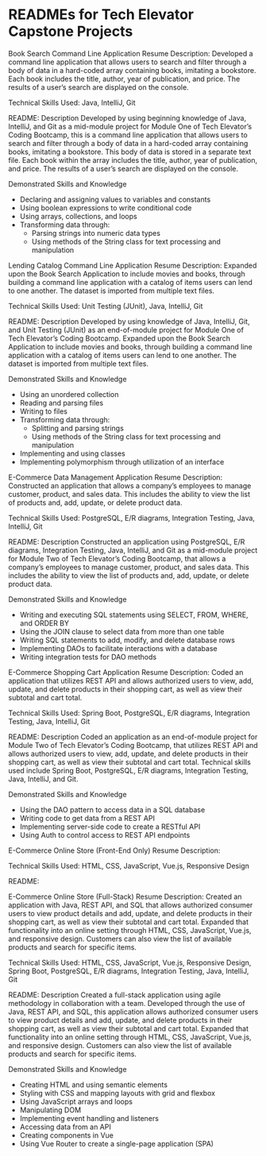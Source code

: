 ﻿# READMEs for Tech Elevator Capstone Projects

Book Search Command Line Application
Resume Description: 
Developed a command line application that allows users to search and filter through a body of data in a hard-coded array containing books, imitating a bookstore. Each book includes the title, author, year of publication, and price. The results of a user’s search are displayed on the console.


Technical Skills Used: Java, IntelliJ, Git


README:
Description
Developed by using beginning knowledge of Java, IntelliJ, and Git as a mid-module project for Module One of Tech Elevator’s Coding Bootcamp, this is a command line application that allows users to search and filter through a body of data in a hard-coded array containing books, imitating a bookstore. This body of data is stored in a separate text file. Each book within the array includes the title, author, year of publication, and price. The results of a user’s search are displayed on the console.


Demonstrated Skills and Knowledge
* Declaring and assigning values to variables and constants
* Using boolean expressions to write conditional code
* Using arrays, collections, and loops
* Transforming data through:
   * Parsing strings into numeric data types
   * Using methods of the String class for text processing and manipulation


Lending Catalog Command Line Application
Resume Description:
Expanded upon the Book Search Application to include movies and books, through building a command line application with a catalog of items users can lend to one another. The dataset is imported from multiple text files.


Technical Skills Used: Unit Testing (JUnit), Java, IntelliJ, Git


README:
Description
Developed by using knowledge of Java, IntelliJ, Git, and Unit Testing (JUnit) as an end-of-module project for Module One of Tech Elevator’s Coding Bootcamp. Expanded upon the Book Search Application to include movies and books, through building a command line application with a catalog of items users can lend to one another. The dataset is imported from multiple text files.


Demonstrated Skills and Knowledge
* Using an unordered collection
* Reading and parsing files
* Writing to files
* Transforming data through:
   * Splitting and parsing strings
   * Using methods of the String class for text processing and manipulation
* Implementing and using classes
* Implementing polymorphism through utilization of an interface


E-Commerce Data Management Application
Resume Description:
Constructed an application that allows a company’s employees to manage customer, product, and sales data. This includes the ability to view the list of products and, add, update, or delete product data.


Technical Skills Used: PostgreSQL, E/R diagrams, Integration Testing, Java, IntelliJ, Git


README:
Description
Constructed an application using PostgreSQL, E/R diagrams, Integration Testing, Java, IntelliJ, and Git as a mid-module project for Module Two of Tech Elevator’s Coding Bootcamp, that allows a company’s employees to manage customer, product, and sales data. This includes the ability to view the list of products and, add, update, or delete product data.


Demonstrated Skills and Knowledge
* Writing and executing SQL statements using SELECT, FROM, WHERE, and ORDER BY
* Using the JOIN clause to select data from more than one table
* Writing SQL statements to add, modify, and delete database rows
* Implementing DAOs to facilitate interactions with a database
* Writing integration tests for DAO methods


E-Commerce Shopping Cart Application
Resume Description:
Coded an application that utilizes REST API and allows authorized users to view, add, update, and delete products in their shopping cart, as well as view their subtotal and cart total. 


Technical Skills Used: Spring Boot, PostgreSQL, E/R diagrams, Integration Testing, Java, IntelliJ, Git


README:
Description
Coded an application as an end-of-module project for Module Two of Tech Elevator’s Coding Bootcamp, that utilizes REST API and allows authorized users to view, add, update, and delete products in their shopping cart, as well as view their subtotal and cart total. Technical skills used include Spring Boot, PostgreSQL, E/R diagrams, Integration Testing, Java, IntelliJ, and Git.


Demonstrated Skills and Knowledge
* Using the DAO pattern to access data in a SQL database
* Writing code to get data from a REST API
* Implementing server-side code to create a RESTful API
* Using Auth to control access to REST API endpoints


E-Commerce Online Store (Front-End Only)
Resume Description:




Technical Skills Used: HTML, CSS, JavaScript, Vue.js, Responsive Design


README:




E-Commerce Online Store (Full-Stack)
Resume Description:
Created an application with Java, REST API, and SQL that allows authorized consumer users to view product details and add, update, and delete products in their shopping cart, as well as view their subtotal and cart total. Expanded that functionality into an online setting through HTML, CSS, JavaScript, Vue.js, and responsive design. Customers can also view the list of available products and search for specific items.


Technical Skills Used: HTML, CSS, JavaScript, Vue.js, Responsive Design, Spring Boot, PostgreSQL, E/R diagrams, Integration Testing, Java, IntelliJ, Git


README:
Description
Created a full-stack application using agile methodology in collaboration with a team. Developed through the use of Java, REST API, and SQL, this application allows authorized consumer users to view product details and add, update, and delete products in their shopping cart, as well as view their subtotal and cart total. Expanded that functionality into an online setting through HTML, CSS, JavaScript, Vue.js, and responsive design. Customers can also view the list of available products and search for specific items.


Demonstrated Skills and Knowledge
* Creating HTML and using semantic elements
* Styling with CSS and mapping layouts with grid and flexbox
* Using JavaScript arrays and loops
* Manipulating DOM
* Implementing event handling and listeners
* Accessing data from an API
* Creating components in Vue
* Using Vue Router to create a single-page application (SPA)